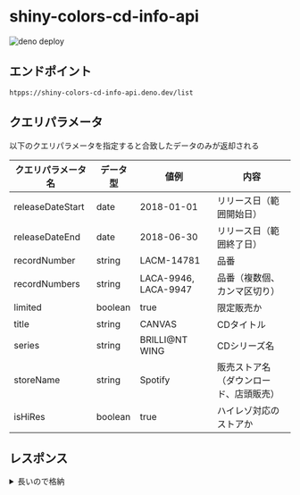 # shiny-colors-cd-info-api

![deno deploy](https://img.shields.io/badge/deno-deploy-green?logo|deno)

## エンドポイント

`htpps://shiny-colors-cd-info-api.deno.dev/list`

## クエリパラメータ

以下のクエリパラメータを指定すると合致したデータのみが返却される

| クエリパラメータ名 | データ型 | 値例                 | 内容                                   |
| ------------------ | -------- | -------------------- | -------------------------------------- |
| releaseDateStart   | date     | 2018-01-01           | リリース日（範囲開始日）               |
| releaseDateEnd     | date     | 2018-06-30           | リリース日（範囲終了日）               |
| recordNumber       | string   | LACM-14781           | 品番                                   |
| recordNumbers      | string   | LACA-9946, LACA-9947 | 品番（複数個、カンマ区切り）           |
| limited            | boolean  | true                 | 限定販売か                             |
| title              | string   | CANVAS               | CDタイトル                             |
| series             | string   | BRILLI@NT WING       | CDシリーズ名                           |
| storeName          | string   | Spotify              | 販売ストア名（ダウンロード、店頭販売） |
| isHiRes            | boolean  | true                 | ハイレゾ対応のストアか                 |

## レスポンス

<details>
<summary>長いので格納</summary>

```json
[
  {
    "title": "THE IDOLM@STER SHINY COLORS BRILLI@NT WING 01 Spread the Wings!!",
    "recordNumbers": [
      "LACM-14781"
    ],
    "releaseDate": "2018-06-06",
    "jacketUrl": "https://shinycolors.lantis.jp/X9pa5jNY/wp-content/uploads/2021/12/jk_LACM-14781.jpg",
    "limited": false,
    "series": "BRILLI@NT WING",
    "artist": "シャイニーカラーズ",
    "downloadSiteList": [
      {
        "name": "Apple Music",
        "url": "https://music.apple.com/jp/album/1675421830?ls=1&at=1l3vpUI&app=music&ct=LFV_0c29fbc1e3467f1597479e2cff6a1407&itscg=30440&itsct=catchall_p1&lId=28120685&cId=none&sr=1&src=Linkfire",
        "isHiRes": false
      },
      {
        "name": "Amazon Music",
        "url": "http://music.amazon.co.jp/albums/B0BXBC351C?tag=linkfiregen&ie=UTF8&linkCode=as2&ascsubtag=0c29fbc1e3467f1597479e2cff6a1407&ref=dmm_acq_soc_us_u_lfire_lp_x_0c29fbc1e3467f1597479e2cff6a1407",
        "isHiRes": false
      },
      {
        "name": "Spotify",
        "url": "http://open.spotify.com/album/2klsGa0KCtEePa04pjbV7r",
        "isHiRes": false
      },
      {
        "name": "Youtube Music",
        "url": "https://music.youtube.com/playlist?list=OLAK5uy_ndbJovdHI7DKReNUOZ93XDSE8J-8i_yzY&src=Linkfire&lId=d58a7737-70e1-4f34-a4f6-99884ba2dbd3&cId=d3d58fd7-4c47-11e6-9fd0-066c3e7a8751",
        "isHiRes": false
      },
      {
        "name": "LINE MUSIC",
        "url": "https://music.line.me/launch?target=album&item=mb0000000002c53072&cc=JP&v=1",
        "isHiRes": false
      },
      {
        "name": "AWA",
        "url": "https://s.awa.fm/album/ccce421852d497660c33?t=1678021204&lf=0c29fbc1e3467f1597479e2cff6a1407",
        "isHiRes": false
      },
      {
        "name": "TOWER RECORDS MUSIC",
        "url": "https://music.tower.jp/album/detail/1025487441",
        "isHiRes": false
      },
      {
        "name": "iTunes",
        "url": "https://music.apple.com/jp/album/1675421830?ls=1&at=1l3vpUI&app=music&ct=LFV_0c29fbc1e3467f1597479e2cff6a1407&itscg=30440&itsct=catchall_p8&lId=28120685&cId=none&sr=8&src=Linkfire",
        "isHiRes": false
      },
      {
        "name": "mora",
        "url": "https://mora.jp/package/43000008/195533010999/",
        "isHiRes": false
      },
      {
        "name": "レコチョク",
        "url": "https://recochoku.jp/album/A1025487441",
        "isHiRes": false
      },
      {
        "name": "animelo mix",
        "url": "https://r.animelo.jp/?id=uaP6iPRi",
        "isHiRes": false
      },
      {
        "name": "e-onkyo music",
        "url": "https://www.e-onkyo.com/music/album/lzc2294/?lf=0c29fbc1e3467f1597479e2cff6a1407",
        "isHiRes": true
      },
      {
        "name": "mora",
        "url": "https://mora.jp/package/43000152/LZC-2294_HI-24_96/",
        "isHiRes": true
      }
    ],
    "purchaseSiteList": [
      {
        "name": "A-on STORE",
        "url": "https://a-onstore.jp/item/item-1000205029/",
        "isHiRes": false
      },
      {
        "name": "A-on STORE Powered by A!SMART",
        "url": "https://www.asmart.jp/Form/Product/ProductDetail.aspx?shop=0&cat=600624200&swrd=&pid=10018140&vid=",
        "isHiRes": false
      },
      {
        "name": "animate",
        "url": "https://www.animate-onlineshop.jp/pn/%E3%80%90%E3%82%AD%E3%83%A3%E3%83%A9%E3%82%AF%E3%82%BF%E3%83%BC%E3%82%BD%E3%83%B3%E3%82%B0%E3%80%91THE+IDOLM%40STER+SHINY+COLORS+BRILLI%40NT+WING+01+Spread+the+Wings%21%21/pd/1514168/",
        "isHiRes": false
      },
      {
        "name": "Amazon CD",
        "url": "https://www.amazon.co.jp/%E3%82%B2%E3%83%BC%E3%83%A0%E3%80%8E%E3%82%A2%E3%82%A4%E3%83%89%E3%83%AB%E3%83%9E%E3%82%B9%E3%82%BF%E3%83%BC-%E3%82%B7%E3%83%A3%E3%82%A4%E3%83%8B%E3%83%BC%E3%82%AB%E3%83%A9%E3%83%BC%E3%82%BA%E3%80%8FBRILLI-WING-01%E3%80%8CSpread-Wings/dp/B07BBT25VM/ref=sr_1_1?__mk_ja_JP=%E3%82%AB%E3%82%BF%E3%82%AB%E3%83%8A&dchild=1&keywords=LACM-14781&qid=1617680258&sr=8-1&tag=linkfiregen&ie=UTF8&linkCode=as2&ascsubtag=30de2342f6c76c55040e9045a2e33f0f&ref=dmm_acq_soc_us_u_lfire_lp_x_30de2342f6c76c55040e9045a2e33f0f",
        "isHiRes": false
      },
      {
        "name": "GAMERS",
        "url": "https://www.gamers.co.jp/pn/%E3%80%90%E3%82%AD%E3%83%A3%E3%83%A9%E3%82%AF%E3%82%BF%E3%83%BC%E3%82%BD%E3%83%B3%E3%82%B0%E3%80%91%E3%82%A2%E3%82%A4%E3%83%89%E3%83%AB%E3%83%9E%E3%82%B9%E3%82%BF%E3%83%BC+%E3%82%B7%E3%83%A3%E3%82%A4%E3%83%8B%E3%83%BC%E3%82%AB%E3%83%A9%E3%83%BC%E3%82%BA+BRILLI%40NT+WING+01+Spread+the+Wings%21%21/pd/10394980/",
        "isHiRes": false
      },
      {
        "name": "セブンネットショッピング",
        "url": "https://7net.omni7.jp/detail/1301387446",
        "isHiRes": false
      },
      {
        "name": "TOWER RECORDS ONLINE",
        "url": "https://tower.jp/item/4699471/THE-IDOLM@STER-SHINY-COLORS-BRILLI@NT-WING-01-Spread-the-Wings!!",
        "isHiRes": false
      },
      {
        "name": "TSUTAYA オンラインショッピング",
        "url": "https://shop.tsutaya.co.jp/cd/product/4540774147816/",
        "isHiRes": false
      },
      {
        "name": "とらのあな",
        "url": "https://ecs.toranoana.jp/tora/ec/item/210006589253/",
        "isHiRes": false
      },
      {
        "name": "Rakuten ブックス",
        "url": "https://books.rakuten.co.jp/rb/15392403/?l-id=search-c-item-text-01",
        "isHiRes": false
      }
    ]
  },
  ...
]
```

</details>
